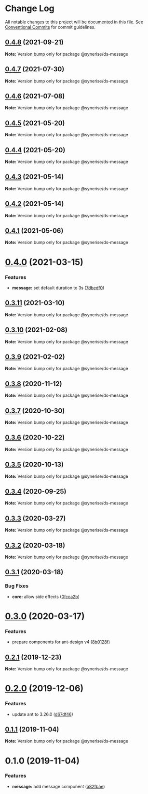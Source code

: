 # Change Log

All notable changes to this project will be documented in this file.
See [Conventional Commits](https://conventionalcommits.org) for commit guidelines.

## [0.4.8](https://github.com/Synerise/synerise-design/compare/@synerise/ds-message@0.4.7...@synerise/ds-message@0.4.8) (2021-09-21)

**Note:** Version bump only for package @synerise/ds-message





## [0.4.7](https://github.com/Synerise/synerise-design/compare/@synerise/ds-message@0.4.6...@synerise/ds-message@0.4.7) (2021-07-30)

**Note:** Version bump only for package @synerise/ds-message





## [0.4.6](https://github.com/Synerise/synerise-design/compare/@synerise/ds-message@0.4.5...@synerise/ds-message@0.4.6) (2021-07-08)

**Note:** Version bump only for package @synerise/ds-message





## [0.4.5](https://github.com/Synerise/synerise-design/compare/@synerise/ds-message@0.4.4...@synerise/ds-message@0.4.5) (2021-05-20)

**Note:** Version bump only for package @synerise/ds-message





## [0.4.4](https://github.com/Synerise/synerise-design/compare/@synerise/ds-message@0.4.3...@synerise/ds-message@0.4.4) (2021-05-20)

**Note:** Version bump only for package @synerise/ds-message





## [0.4.3](https://github.com/Synerise/synerise-design/compare/@synerise/ds-message@0.4.2...@synerise/ds-message@0.4.3) (2021-05-14)

**Note:** Version bump only for package @synerise/ds-message





## [0.4.2](https://github.com/Synerise/synerise-design/compare/@synerise/ds-message@0.4.1...@synerise/ds-message@0.4.2) (2021-05-14)

**Note:** Version bump only for package @synerise/ds-message





## [0.4.1](https://github.com/Synerise/synerise-design/compare/@synerise/ds-message@0.4.0...@synerise/ds-message@0.4.1) (2021-05-06)

**Note:** Version bump only for package @synerise/ds-message





# [0.4.0](https://github.com/Synerise/synerise-design/compare/@synerise/ds-message@0.3.11...@synerise/ds-message@0.4.0) (2021-03-15)


### Features

* **message:** set default duration to 3s ([7dbedf0](https://github.com/Synerise/synerise-design/commit/7dbedf005d555c9b744fb08d1fbff32abe5b4c82))





## [0.3.11](https://github.com/Synerise/synerise-design/compare/@synerise/ds-message@0.3.10...@synerise/ds-message@0.3.11) (2021-03-10)

**Note:** Version bump only for package @synerise/ds-message





## [0.3.10](https://github.com/Synerise/synerise-design/compare/@synerise/ds-message@0.3.9...@synerise/ds-message@0.3.10) (2021-02-08)

**Note:** Version bump only for package @synerise/ds-message





## [0.3.9](https://github.com/Synerise/synerise-design/compare/@synerise/ds-message@0.3.8...@synerise/ds-message@0.3.9) (2021-02-02)

**Note:** Version bump only for package @synerise/ds-message





## [0.3.8](https://github.com/Synerise/synerise-design/compare/@synerise/ds-message@0.3.7...@synerise/ds-message@0.3.8) (2020-11-12)

**Note:** Version bump only for package @synerise/ds-message





## [0.3.7](https://github.com/Synerise/synerise-design/compare/@synerise/ds-message@0.3.6...@synerise/ds-message@0.3.7) (2020-10-30)

**Note:** Version bump only for package @synerise/ds-message





## [0.3.6](https://github.com/Synerise/synerise-design/compare/@synerise/ds-message@0.3.5...@synerise/ds-message@0.3.6) (2020-10-22)

**Note:** Version bump only for package @synerise/ds-message





## [0.3.5](https://github.com/Synerise/synerise-design/compare/@synerise/ds-message@0.3.4...@synerise/ds-message@0.3.5) (2020-10-13)

**Note:** Version bump only for package @synerise/ds-message





## [0.3.4](https://github.com/Synerise/synerise-design/compare/@synerise/ds-message@0.3.3...@synerise/ds-message@0.3.4) (2020-09-25)

**Note:** Version bump only for package @synerise/ds-message





## [0.3.3](https://github.com/Synerise/synerise-design/compare/@synerise/ds-message@0.3.2...@synerise/ds-message@0.3.3) (2020-03-27)

**Note:** Version bump only for package @synerise/ds-message





## [0.3.2](https://github.com/Synerise/synerise-design/compare/@synerise/ds-message@0.3.1...@synerise/ds-message@0.3.2) (2020-03-18)

**Note:** Version bump only for package @synerise/ds-message





## [0.3.1](https://github.com/Synerise/synerise-design/compare/@synerise/ds-message@0.3.0...@synerise/ds-message@0.3.1) (2020-03-18)


### Bug Fixes

* **core:** allow side effects ([0fcca2b](https://github.com/Synerise/synerise-design/commit/0fcca2b3476b539a60d6d21af5a43a7d32135868))





# [0.3.0](https://github.com/Synerise/synerise-design/compare/@synerise/ds-message@0.2.1...@synerise/ds-message@0.3.0) (2020-03-17)

### Features

- prepare components for ant-design v4 ([8b0128f](https://github.com/Synerise/synerise-design/commit/8b0128f4e8cd581bc522835a03412f9c78439def))

## [0.2.1](https://github.com/Synerise/synerise-design/compare/@synerise/ds-message@0.2.0...@synerise/ds-message@0.2.1) (2019-12-23)

**Note:** Version bump only for package @synerise/ds-message

# [0.2.0](https://github.com/Synerise/synerise-design/compare/@synerise/ds-message@0.1.1...@synerise/ds-message@0.2.0) (2019-12-06)

### Features

- update ant to 3.26.0 ([d67df46](https://github.com/Synerise/synerise-design/commit/d67df4605844fb09680096df333886db40cb7c32))

## [0.1.1](https://github.com/Synerise/synerise-design/compare/@synerise/ds-message@0.1.0...@synerise/ds-message@0.1.1) (2019-11-04)

**Note:** Version bump only for package @synerise/ds-message

# 0.1.0 (2019-11-04)

### Features

- **message:** add message component ([a82fbae](https://github.com/Synerise/synerise-design/commit/a82fbae03d79b6bbe09082f7e6b67992dcd62782))
